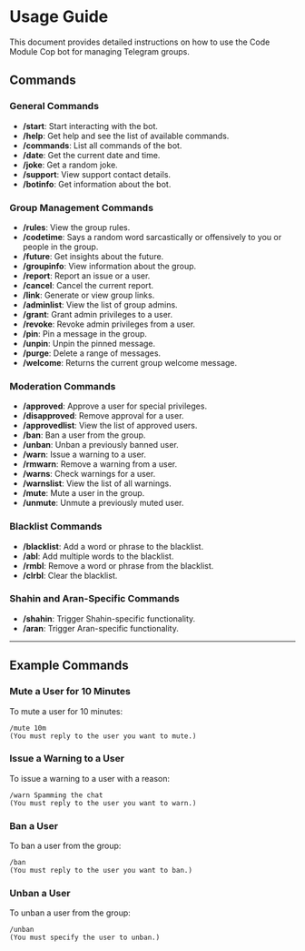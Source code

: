 # Usage Guide

This document provides detailed instructions on how to use the Code Module Cop bot for managing Telegram groups.

## Commands

### General Commands

- **/start**: Start interacting with the bot.
- **/help**: Get help and see the list of available commands.
- **/commands**: List all commands of the bot.
- **/date**: Get the current date and time.
- **/joke**: Get a random joke.
- **/support**: View support contact details.
- **/botinfo**: Get information about the bot.

### Group Management Commands

- **/rules**: View the group rules.
- **/codetime**: Says a random word sarcastically or offensively to you or people in the group.
- **/future**: Get insights about the future.
- **/groupinfo**: View information about the group.
- **/report**: Report an issue or a user.
- **/cancel**: Cancel the current report.
- **/link**: Generate or view group links.
- **/adminlist**: View the list of group admins.
- **/grant**: Grant admin privileges to a user.
- **/revoke**: Revoke admin privileges from a user.
- **/pin**: Pin a message in the group.
- **/unpin**: Unpin the pinned message.
- **/purge**: Delete a range of messages.
- **/welcome**: Returns the current group welcome message.

### Moderation Commands

- **/approved**: Approve a user for special privileges.
- **/disapproved**: Remove approval for a user.
- **/approvedlist**: View the list of approved users.
- **/ban**: Ban a user from the group.
- **/unban**: Unban a previously banned user.
- **/warn**: Issue a warning to a user.
- **/rmwarn**: Remove a warning from a user.
- **/warns**: Check warnings for a user.
- **/warnslist**: View the list of all warnings.
- **/mute**: Mute a user in the group.
- **/unmute**: Unmute a previously muted user.

### Blacklist Commands

- **/blacklist**: Add a word or phrase to the blacklist.
- **/abl**: Add multiple words to the blacklist.
- **/rmbl**: Remove a word or phrase from the blacklist.
- **/clrbl**: Clear the blacklist.

### Shahin and Aran-Specific Commands

- **/shahin**: Trigger Shahin-specific functionality.
- **/aran**: Trigger Aran-specific functionality.

---

## Example Commands

### Mute a User for 10 Minutes

To mute a user for 10 minutes:

```plaintext
/mute 10m
(You must reply to the user you want to mute.)
```

### Issue a Warning to a User

To issue a warning to a user with a reason:

```plaintext
/warn Spamming the chat
(You must reply to the user you want to warn.)
```

### Ban a User

To ban a user from the group:

```plaintext
/ban
(You must reply to the user you want to ban.)
```

### Unban a User

To unban a user from the group:

```plaintext
/unban
(You must specify the user to unban.)
```
